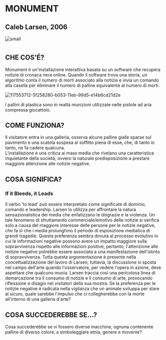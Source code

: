 # MONUMENT
## Caleb Larsen, 2006


![small](https://user-images.githubusercontent.com/101175806/175939481-0bc2faee-493b-4730-ab12-0286bc911819.jpg)

#

## CHE COS'É?

Monument è un'installazione interattiva basata su un software che recupera notizie di cronaca nera online. 
Quando il software trova una storia, un algoritmo conta il numero di morti associato alla notizia e invia un comando alla casella per eliminare 
il numero di palline equivalente al numero di morti. 


 ![117553712-5f258280-b053-11eb-99d5-e14b6cd21d2e](https://user-images.githubusercontent.com/101175806/175974460-a8cf9367-0d31-4798-b83a-8cb608312dd1.jpg)

 
I pallini di plastica sono in realtà munizioni utilizzate nelle pistole ad aria compressa giocattolo.


##


## COME FUNZIONA?


 
 Il visitatore entra in una galleria, osserva alcune palline gialle sparse sul pavimento e una scatola sospesa al soffitto piena di esse, 
 che, di tanto in tanto, ne fa cadere qualcuna.  
 L'installazione è una critica ai mass media che rivelano una caratteristica inquietante della società, ovvero
 la naturale predisposizione a prestare maggiore attenzione alle notizie negative.

## COSA SIGNIFICA?
### If it Bleeds, it Leads
Il verbo 'to lead' può essere interpretato come significate di dominio, comando e leadership. 
Larsen lo utilizza per affrontare la natura sensazionalistica dei media che enfatizzano le disgrazie e la violenza. 
Un tale fenomeno di sfruttamento commerciale/emotivo delle notizie si verifica solo a causa del maggiore interesse delle persone per le notizie negative, 
che fa sì che i media prolunghino il periodo di esposizione mediatica di grandi tragedie.
Questa preferenza sembra dovuta al processo evolutivo in cui le informazioni negative possono avere un impatto maggiore sulla sopravvivenza
rispetto alle informazioni positive, pertanto, l'attenzione alle notizie negative potrebbe essere associata a una manifestazione dell'istinto di sopravvivenza.
Tutta questa argomentazione è presente nella concettualizzazione del lavoro di Larsen; tuttavia, la discussione si sposta nel campo dell'arte quando l'osservatore, 
per vedere l'opera in azione, deve aspettare che qualcuno muoia. 
Larsen traccia così una pericolosa linea di demarcazione tra il consumo di notizie e il consumo di arte, 
provocando riflessione e disagio nei visitatori della sua mostra. Se la preferenza per le notizie negative è radicata nella vigilanza che 
un animale sviluppa per stare al sicuro, 
quale sarebbe l'impulso che ci collegherebbe con la morte all'interno di una galleria d'arte?


##

## COSA SUCCEDEREBBE SE...?

Cosa succederebbe se vi fossero diverse macchine, ognuna contenente palline di diverso colore, a simboleggiare etnia, genere e movente?
